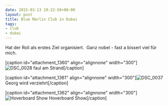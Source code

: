 ```yaml
---
date: 2015-03-13 19:22:58+00:00
layout: post
title: Blue Marlin Club in Dubai
tags:
- club
- dubai
---
```


Hat der Roli als erstes Ziel organisiert.  Ganz nobel - fast a bisserl viel für mich.

[caption id="attachment_1360" align="alignnone" width="300"]![DSC_0028](http://clemi.ag3r.at/wp-content/uploads/2015/03/DSC_0028-300x200.jpg) faul am Strand[/caption]

[caption id="attachment_1361" align="alignnone" width="300"]![DSC_0037](http://clemi.ag3r.at/wp-content/uploads/2015/03/DSC_0037-300x200.jpg) Georg wird verziehrt[/caption]

[caption id="attachment_1362" align="alignnone" width="300"]![Hoverboard Show](http://clemi.ag3r.at/wp-content/uploads/2015/03/DSC_0030-300x200.jpg) Hoverboard Show[/caption]
